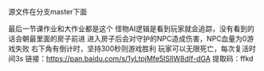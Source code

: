 源文件在分支master下面

最后一节课作业和大作业都是这个 怪物AI逻辑是看到玩家就会追踪，没有看到的话会朝最里面的房子前进 进入房子后会对守护的NPC造成伤害，NPC血量为0游戏失败 右下角有倒计时，坚持300秒则游戏胜利 玩家可以无限死亡，每次复活时间3s 链接：https://pan.baidu.com/s/1yLtpjMfe5ISIlW8dIf-dGA 提取码：ffkd
